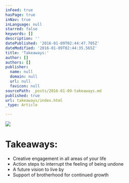 ```yaml
---
inFeed: true
hasPage: true
inNav: true
inLanguage: null
starred: false
keywords: []
description: ''
datePublished: '2016-01-09T02:44:47.705Z'
dateModified: '2016-01-09T02:44:35.565Z'
title: 'Takeaways:'
author: []
authors: []
publisher:
  name: null
  domain: null
  url: null
  favicon: null
sourcePath: _posts/2016-01-09-takeaways.md
published: true
url: takeaways/index.html
_type: Article

---
```

![](https://the-grid-user-content.s3-us-west-2.amazonaws.com/81d8affd-2214-42ad-93ce-04848c220838.jpg)

# Takeaways:

* Creative engagement in all areas of your life
* Action steps to interrupt the feeling of being undone
* A future vision to live by
* Support of brotherhood for continued growth